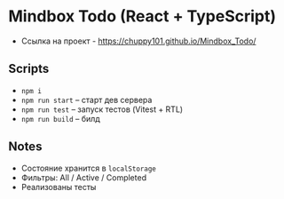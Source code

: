 # Mindbox Todo (React + TypeScript)
- Ссылка на проект - https://chuppy101.github.io/Mindbox_Todo/

## Scripts

- `npm i`
- `npm run start` – старт дев сервера
- `npm run test` – запуск тестов (Vitest + RTL)
- `npm run build` – билд

## Notes

- Состояние хранится в `localStorage`
- Фильтры: All / Active / Completed
- Реализованы тесты
